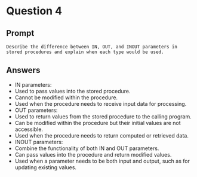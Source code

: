 # Question 4

## Prompt
```
Describe the difference between IN, OUT, and INOUT parameters in stored procedures and explain when each type would be used.
```

## Answers

- IN parameters:
- Used to pass values into the stored procedure.
- Cannot be modified within the procedure.
- Used when the procedure needs to receive input data for processing.
- OUT parameters:
- Used to return values from the stored procedure to the calling program.
- Can be modified within the procedure but their initial values are not accessible.
- Used when the procedure needs to return computed or retrieved data.
- INOUT parameters:
- Combine the functionality of both IN and OUT parameters.
- Can pass values into the procedure and return modified values.
- Used when a parameter needs to be both input and output, such as for updating existing values.
